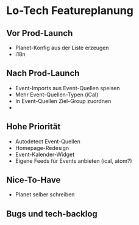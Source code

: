 Lo-Tech Featureplanung
======================

Vor Prod-Launch
---------------

* Planet-Konfig aus der Liste erzeugen
* i18n

Nach Prod-Launch
----------------

* Event-Imports aus Event-Quellen speisen
* Mehr Event-Quellen-Typen (iCal)
* In Event-Quellen Ziel-Group zuordnen
* 

Hohe Priorität
--------------
* Autodetect Event-Quellen
* Homepage-Redesign
* Event-Kalender-Widget
* Eigene Feeds für Events anbieten (ical, atom?)

Nice-To-Have
------------

* Planet selber schreiben


Bugs und tech-backlog
---------------------


